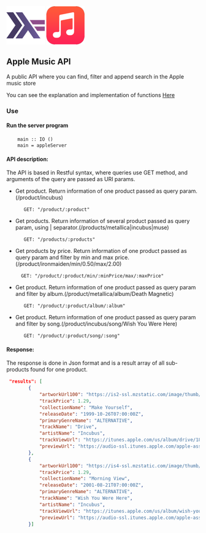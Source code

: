 ![My image](../../../img/feature.png) ![My image](../../../img/apple-music.png)

## Apple Music API

A public API where you can find, filter and append search in the Apple music store

You can see the explanation and implementation of functions [Here](AppleAPI.hs)

### Use

#### Run the server program
```
    main :: IO ()
    main = appleServer
```

#### API description:

The API is based in Restful syntax, where queries use GET method, and arguments of the query are passed as URI params.

* Get product. Return information of one product passed as query param.(/product/incubus)
    ```
       GET: "/product/:product"
    ```

* Get products. Return information of several product passed as query param, using | separator.(/products/metallica|incubus|muse)
    ```
       GET: "/products/:products"
    ```
* Get products by price. Return information of one product passed as query param and filter by min and max price.(/product/ironmaiden/min/0.50/max/2.00)
    ```
      GET: "/product/:product/min/:minPrice/max/:maxPrice"
   ```
* Get product. Return information of one product passed as query param and filter by album.(/product/metallica/album/Death Magnetic)
   ```
      GET: "/product/:product/album/:album"
   ```

* Get product. Return information of one product passed as query param and filter by song.(/product/incubus/song/Wish You Were Here)
   ```
      GET: "/product/:product/song/:song"
   ```

#### Response:

The response is done in Json format and is a result array of all sub-products found for one product.

```json
 "results": [
        {
            "artworkUrl100": "https://is2-ssl.mzstatic.com/image/thumb/Music/v4/f6/30/93/f63093cb-7bfc-7780-bc6f-0d5a79586c57/source/100x100bb.jpg",
            "trackPrice": 1.29,
            "collectionName": "Make Yourself",
            "releaseDate": "1999-10-26T07:00:00Z",
            "primaryGenreName": "ALTERNATIVE",
            "trackName": "Drive",
            "artistName": "Incubus",
            "trackViewUrl": "https://itunes.apple.com/us/album/drive/187454164?i=187454421&uo=4",
            "previewUrl": "https://audio-ssl.itunes.apple.com/apple-assets-us-std-000001/Music/f0/4a/8e/mzm.jsifzrum.aac.p.m4a"
        },
        {
            "artworkUrl100": "https://is4-ssl.mzstatic.com/image/thumb/Music/v4/e4/06/55/e406554f-0656-308f-ecda-aa96925085bd/source/100x100bb.jpg",
            "trackPrice": 1.29,
            "collectionName": "Morning View",
            "releaseDate": "2001-08-21T07:00:00Z",
            "primaryGenreName": "ALTERNATIVE",
            "trackName": "Wish You Were Here",
            "artistName": "Incubus",
            "trackViewUrl": "https://itunes.apple.com/us/album/wish-you-were-here/271792608?i=271792734&uo=4",
            "previewUrl": "https://audio-ssl.itunes.apple.com/apple-assets-us-std-000001/Music/11/06/24/mzm.rhyzaayi.aac.p.m4a"
        }]
```
